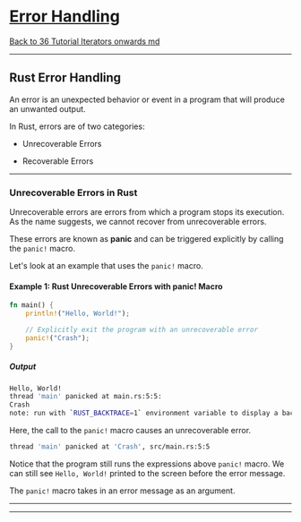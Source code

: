 # [Error Handling](https://www.programiz.com/rust/error-handling)

[Back to 36 Tutorial Iterators onwards md](/documentation/36-Tutorial-Iterators-onwards.md)

____

## Rust Error Handling

An error is an unexpected behavior or event in a program that will produce an unwanted output.

In Rust, errors are of two categories:

- Unrecoverable Errors

- Recoverable Errors

____

### Unrecoverable Errors in Rust

Unrecoverable errors are errors from which a program stops its execution. As the name suggests, we cannot recover from unrecoverable errors.

These errors are known as **panic** and can be triggered explicitly by calling the `panic!` macro.

Let's look at an example that uses the `panic!` macro.

#### Example 1: Rust Unrecoverable Errors with panic! Macro

```rust
fn main() {
    println!("Hello, World!");

    // Explicitly exit the program with an unrecoverable error
    panic!("Crash");
}
```

##### Output

```bash
Hello, World!
thread 'main' panicked at main.rs:5:5:
Crash
note: run with `RUST_BACKTRACE=1` environment variable to display a backtrace
```

Here, the call to the `panic!` macro causes an unrecoverable error.

```bash
thread 'main' panicked at 'Crash', src/main.rs:5:5
```
Notice that the program still runs the expressions above `panic!` macro. We can still see `Hello, World!` printed to the screen before the error message.

The `panic!` macro takes in an error message as an argument.

____

____
